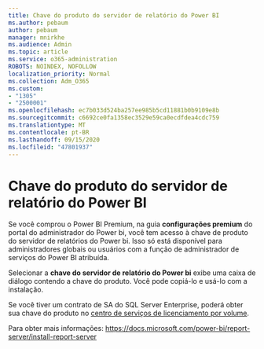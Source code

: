 ```yaml
---
title: Chave do produto do servidor de relatório do Power BI
ms.author: pebaum
author: pebaum
manager: mnirkhe
ms.audience: Admin
ms.topic: article
ms.service: o365-administration
ROBOTS: NOINDEX, NOFOLLOW
localization_priority: Normal
ms.collection: Adm_O365
ms.custom:
- "1305"
- "2500001"
ms.openlocfilehash: ec7b033d524ba257ee985b5cd11881b0b9109e8b
ms.sourcegitcommit: c6692ce0fa1358ec3529e59ca0ecdfdea4cdc759
ms.translationtype: MT
ms.contentlocale: pt-BR
ms.lasthandoff: 09/15/2020
ms.locfileid: "47801937"
---
```

# <a name="power-bi-report-server-product-key"></a>Chave do produto do servidor de relatório do Power BI

Se você comprou o Power BI Premium, na guia **configurações premium** do portal do administrador do Power bi, você tem acesso à chave de produto do servidor de relatórios do Power bi. Isso só está disponível para administradores globais ou usuários com a função de administrador de serviços do Power BI atribuída.

Selecionar a **chave do servidor de relatório do Power bi** exibe uma caixa de diálogo contendo a chave do produto. Você pode copiá-lo e usá-lo com a instalação.

Se você tiver um contrato de SA do SQL Server Enterprise, poderá obter sua chave do produto no [centro de serviços de licenciamento por volume](https://www.microsoft.com/Licensing/servicecenter/).

Para obter mais informações: https://docs.microsoft.com/power-bi/report-server/install-report-server
